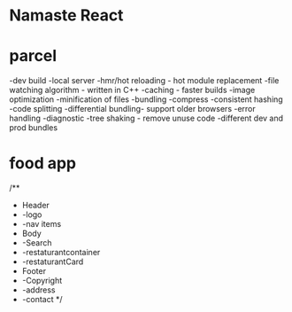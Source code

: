 # Namaste React

# parcel
-dev build
-local server
-hmr/hot reloading - hot module replacement
-file watching algorithm - written in C++
-caching - faster builds
-image optimization
-minification of files
-bundling
-compress
-consistent hashing
-code splitting
-differential bundling- support older browsers
-error handling
-diagnostic
-tree shaking - remove unuse code
-different dev and prod bundles

 

# food app
/**
 * Header
 *    -logo
 *    -nav items
 * Body
 *    -Search
 *    -restaturantcontainer
 *    -restaturantCard
 * Footer
 *    -Copyright
 *    -address
 *    -contact
 */